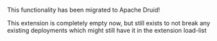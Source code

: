 <!--
  ~ Copyright (c) Imply Data, Inc. All rights reserved.
  ~
  ~ This software is the confidential and proprietary information
  ~ of Imply Data, Inc. You shall not disclose such Confidential
  ~ Information and shall use it only in accordance with the terms
  ~ of the license agreement you entered into with Imply.
  -->

This functionality has been migrated to Apache Druid!

This extension is completely empty now, but still exists to not break any existing deployments which might still have it in the extension load-list

